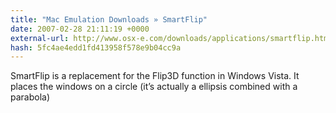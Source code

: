 ```yaml
---
title: "Mac Emulation Downloads » SmartFlip"
date: 2007-02-28 21:11:19 +0000
external-url: http://www.osx-e.com/downloads/applications/smartflip.html
hash: 5fc4ae4edd1fd413958f578e9b04cc9a
---
```


SmartFlip is a replacement for the Flip3D function in Windows Vista. It places the windows on a circle (it’s actually a ellipsis combined with a parabola)
